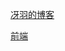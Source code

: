 [冴羽的博客](https://github.com/mqyqingfeng/Blog)

[前端](https://github.com/biaochenxuying/blog?tab=readme-ov-file#%E5%AE%89%E5%85%A8)


